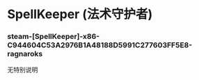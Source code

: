# SpellKeeper (法术守护者)

### steam-[SpellKeeper]-x86-C944604C53A2976B1A48188D5991C277603FF5E8-ragnaroks
无特别说明
